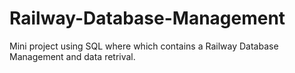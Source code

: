 # Railway-Database-Management
Mini project using SQL where which contains a Railway Database Management and data retrival.
